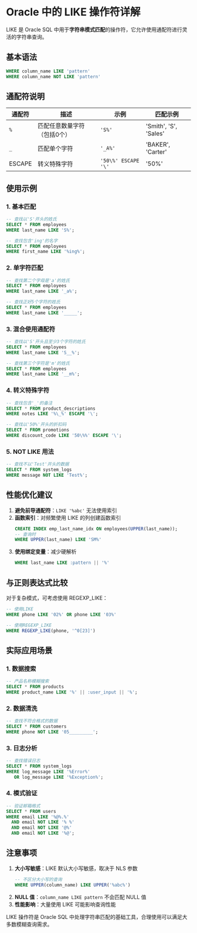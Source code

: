 # Oracle 中的 LIKE 操作符详解

LIKE 是 Oracle SQL 中用于**字符串模式匹配**的操作符，它允许使用通配符进行灵活的字符串查询。

## 基本语法

```sql
WHERE column_name LIKE 'pattern'
WHERE column_name NOT LIKE 'pattern'
```

## 通配符说明

| 通配符 | 描述 | 示例 | 匹配示例 |
|--------|------|------|---------|
| `%` | 匹配任意数量字符（包括0个） | `'S%'` | 'Smith', 'S', 'Sales' |
| `_` | 匹配单个字符 | `'_A%'` | 'BAKER', 'Carter' |
| ESCAPE | 转义特殊字符 | `'50\%' ESCAPE '\'` | '50%' |

## 使用示例

### 1. 基本匹配

```sql
-- 查找以'S'开头的姓氏
SELECT * FROM employees 
WHERE last_name LIKE 'S%';

-- 查找包含'ing'的名字
SELECT * FROM employees
WHERE first_name LIKE '%ing%';
```

### 2. 单字符匹配

```sql
-- 查找第二个字母是'a'的姓氏
SELECT * FROM employees
WHERE last_name LIKE '_a%';

-- 查找正好5个字符的姓氏
SELECT * FROM employees
WHERE last_name LIKE '_____';
```

### 3. 混合使用通配符

```sql
-- 查找以'S'开头且至少3个字符的姓氏
SELECT * FROM employees
WHERE last_name LIKE 'S__%';

-- 查找第三个字符是'm'的姓氏
SELECT * FROM employees
WHERE last_name LIKE '__m%';
```

### 4. 转义特殊字符

```sql
-- 查找包含'_'的备注
SELECT * FROM product_descriptions
WHERE notes LIKE '%\_%' ESCAPE '\';

-- 查找以'50%'开头的折扣码
SELECT * FROM promotions
WHERE discount_code LIKE '50\%%' ESCAPE '\';
```

### 5. NOT LIKE 用法

```sql
-- 查找不以'Test'开头的数据
SELECT * FROM system_logs
WHERE message NOT LIKE 'Test%';
```

## 性能优化建议

1. **避免前导通配符**：`LIKE '%abc'` 无法使用索引
2. **函数索引**：对频繁使用 LIKE 的列创建函数索引
   ```sql
   CREATE INDEX emp_last_name_idx ON employees(UPPER(last_name));
   -- 查询时
   WHERE UPPER(last_name) LIKE 'SM%'
   ```
3. **使用绑定变量**：减少硬解析
   ```sql
   WHERE last_name LIKE :pattern || '%'
   ```

## 与正则表达式比较

对于复杂模式，可考虑使用 REGEXP_LIKE：

```sql
-- 使用LIKE
WHERE phone LIKE '02%' OR phone LIKE '03%'

-- 使用REGEXP_LIKE
WHERE REGEXP_LIKE(phone, '^0[23]')
```

## 实际应用场景

### 1. 数据搜索

```sql
-- 产品名称模糊搜索
SELECT * FROM products
WHERE product_name LIKE '%' || :user_input || '%';
```

### 2. 数据清洗

```sql
-- 查找不符合格式的数据
SELECT * FROM customers
WHERE phone NOT LIKE '05_________';
```

### 3. 日志分析

```sql
-- 查找错误日志
SELECT * FROM system_logs
WHERE log_message LIKE '%Error%' 
   OR log_message LIKE '%Exception%';
```

### 4. 模式验证

```sql
-- 验证邮箱格式
SELECT * FROM users
WHERE email LIKE '%@%.%'
  AND email NOT LIKE '% %'
  AND email NOT LIKE '@%'
  AND email NOT LIKE '%@';
```

## 注意事项

1. **大小写敏感**：LIKE 默认大小写敏感，取决于 NLS 参数
   ```sql
   -- 不区分大小写的查询
   WHERE UPPER(column_name) LIKE UPPER('%abc%')
   ```
2. **NULL 值**：`column_name LIKE pattern` 不会匹配 NULL 值
3. **性能影响**：大量使用 LIKE 可能影响查询性能

LIKE 操作符是 Oracle SQL 中处理字符串匹配的基础工具，合理使用可以满足大多数模糊查询需求。